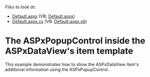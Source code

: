 <!-- default file list -->
*Files to look at*:

* [Default.aspx](./CS/ExampleE304/Default.aspx) (VB: [Default.aspx](./VB/ExampleE304/Default.aspx))
* [Default.aspx.cs](./CS/ExampleE304/Default.aspx.cs) (VB: [Default.aspx.vb](./VB/ExampleE304/Default.aspx.vb))
<!-- default file list end -->
# The ASPxPopupControl inside the ASPxDataView's item template


<p>This example demonstrates how to show  the ASPxDataView item's additional information using the ASPxPopupControl.</p>

<br/>


